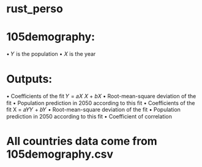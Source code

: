 # rust_perso
# 105demography:
• 𝑌 is the population
• 𝑋 is the year
# Outputs:
• Coefficients of the fit 𝑌 = 𝑎𝑋 𝑋 + 𝑏𝑋
• Root-mean-square deviation of the fit
• Population prediction in 2050 according to this fit
• Coefficients of the fit X = 𝑎𝑌𝑌 + 𝑏𝑌
• Root-mean-square deviation of the fit
• Population prediction in 2050 according to this fit
• Coefficient of correlation
# All countries data come from 105demography.csv
